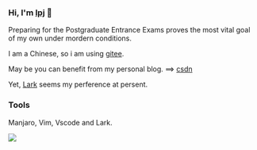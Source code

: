 ### Hi, I'm [lpj](https://brannua.github.io/about/) 👋

Preparing for the Postgraduate Entrance Exams proves the most vital goal of my own under mordern conditions.

I am a Chinese, so i am using [gitee](https://gitee.com/pj-l/).

May be you can benefit from my personal blog. ==> [csdn](https://blog.csdn.net/Brannua/)

Yet, [Lark](https://www.feishu.cn/) seems my perference at persent.

### Tools

Manjaro, Vim, Vscode and Lark.

<img src="https://github-readme-stats.vercel.app/api/top-langs/?username=Brannua&layout=compact&langs_count=6" />
